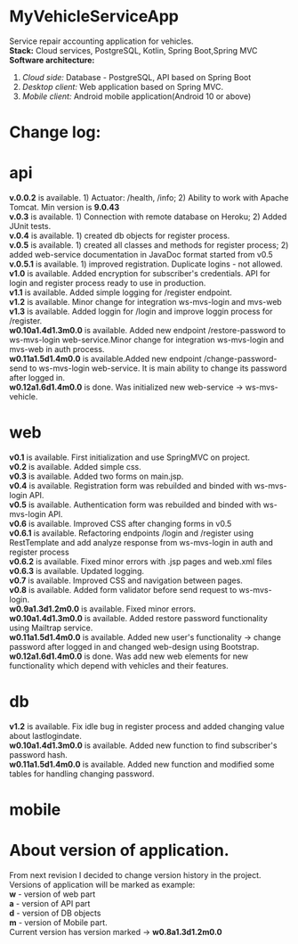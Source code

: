 # MyVehicleServiceApp
Service repair accounting application for vehicles.<br>
<b>Stack:</b> Cloud services, PostgreSQL, Kotlin, Spring Boot,Spring MVC<br>
<b>Software architecture:</b>
1. <i>Cloud side:</i> Database - PostgreSQL, API based on Spring Boot
2. <i>Desktop client:</i> Web application based on Spring MVC.
3. <i>Mobile client:</i> Android mobile application(Android 10 or above)<br>
# Change log:
# api
<b>v.0.0.2</b> is available. 1) Actuator: /health, /info; 2) Ability to work with Apache Tomcat. Min version is <b>9.0.43</b><br>
<b>v.0.3</b> is available. 1) Connection with remote database on Heroku; 2) Added JUnit tests.</b><br>
<b>v.0.4</b> is available. 1) created db objects for register process.<br>
<b>v.0.5</b> is available. 1) created all classes and methods for register process; 2) added web-service documentation in JavaDoc format 
started from v0.5<br>
<b>v.0.5.1</b> is available. 1) improved registration. Duplicate logins - not allowed.<br>
<b>v1.0</b> is available. Added encryption for subscriber's credentials. API for login and register process ready to use in production.<br>
<b>v1.1</b> is available. Added simple logging for /register endpoint.<br>
<b>v1.2</b> is available. Minor change for integration ws-mvs-login and mvs-web<br>
<b>v1.3</b> is available. Added loggin for /login and improve loggin process for /register.<br>
<b>w0.10a1.4d1.3m0.0</b> is available. Added new endpoint /restore-password to ws-mvs-login web-service.Minor change for integration ws-mvs-login and mvs-web in auth process.<br>
<b>w0.11a1.5d1.4m0.0</b> is available.Added new endpoint /change-password-send to ws-mvs-login web-service. It is main ability to change its password after logged in.<br>
<b>w0.12a1.6d1.4m0.0</b> is done. Was initialized new web-service -> ws-mvs-vehicle.

# web 
<b>v0.1</b> is available. First initialization and use SpringMVC on project.<br>
<b>v0.2</b> is available. Added simple css.<br>
<b>v0.3</b> is available. Added two forms on main.jsp.<br>
<b>v0.4</b> is available. Registration form was rebuilded and binded with ws-mvs-login API.<br>
<b>v0.5</b> is available. Authentication form was rebuilded and binded with ws-mvs-login API.<br>
<b>v0.6</b> is available. Improved CSS after changing forms in v0.5<br>
<b>v0.6.1</b> is available. Refactoring endpoints /login and /register using RestTemplate and 
              add analyze response from ws-mvs-login in auth and register process<br>
<b>v0.6.2</b> is available. Fixed minor errors with .jsp pages and web.xml files<br>
<b>v0.6.3</b> is available. Updated logging.<br>
<b>v0.7</b> is available. Improved CSS and navigation between pages.<br>
<b>v0.8</b> is available. Added form validator before send request to ws-mvs-login.<br>
<b>w0.9a1.3d1.2m0.0</b> is available. Fixed minor errors.<br>
<b>w0.10a1.4d1.3m0.0</b> is available. Added restore password functionality using Mailtrap service.<br>
<b>w0.11a1.5d1.4m0.0</b> is available. Added new user's functionality -> change password after logged in and changed web-design using Bootstrap.<br>
<b>w0.12a1.6d1.4m0.0</b> is done. Was add new web elements for new functionality which depend with vehicles and their features.
# db
<b>v1.2</b> is available. Fix idle bug in register process and added changing value about lastlogindate.<br>
<b>w0.10a1.4d1.3m0.0</b> is available. Added new function to find subscriber's password hash.<br>
<b>w0.11a1.5d1.4m0.0</b> is available. Added new function and modified some tables for handling changing password.
# mobile
# About version of application.
From next revision I decided to change version history in the project.<br>
Versions of application will be marked as example:<br>
<b>w</b> - version of web part<br>
<b>a</b> - version of API part<br>
<b>d</b> - version of DB objects<br>
<b>m</b> - version of Mobile part.<br>
Current version has version marked -> <b>w0.8a1.3d1.2m0.0</b>
